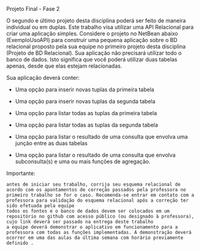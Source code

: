 Projeto Final - Fase 2

O segundo e último projeto desta disciplina poderá ser feito de maneira individual ou em duplas. Este trabalho visa utilizar uma API Relacional para criar uma aplicação simples. Considere o projeto no NetBean abaixo (ExemploUsoAPI) para construir uma pequena aplicação sobre o BD relacional proposto pela sua equipe no primeiro projeto desta disciplina (Projeto de BD Relacional). Sua aplicação não precisará utilizar todo o banco de dados. Isto significa que você poderá utilizar duas tabelas apenas, desde que elas estejam relacionadas.

Sua aplicação deverá conter:

- Uma opção para inserir novas tuplas da primeira tabela

- Uma opção para inserir novas tuplas da segunda tabela

- Uma opção para listar todas as tuplas da primeira tabela

- Uma opção para listar todas as tuplas da segunda tabela

- Uma opção para listar o resultado de uma consulta que envolva uma junção entre as duas tabelas

- Uma opção para listar o resultado de uma consulta que envolva subconsulta(s) e uma ou mais funções de agregação.

Importante: 

    antes de iniciar seu trabalho, corrija seu esquema relacional de acordo com os apontamentos de correção passados pela professora no primeiro trabalho se for o caso. Recomenda-se entrar em contato com a professora para validação do esquema relacional após a correção ter sido efetuada pela equipe
    todos os fontes e o banco de dados devem ser colocados em um repositório no github com acesso público (ou designado à professora), cujo link deverá ser passado na entrega deste trabalho
    a equipe deverá demonstrar o aplicativo em funcionamento para a professora com todas as funções implementadas. A demonstração deverá ocorrer em uma das aulas da última semana com horário previamente definido . 
